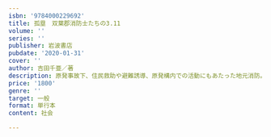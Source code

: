 ```yaml
---
isbn: '9784000229692'
title: 孤塁　双葉郡消防士たちの3.11
volume: ''
series: ''
publisher: 岩波書店
pubdate: '2020-01-31'
cover: ''
author: 吉田千亜／著
description: 原発事故下、住民救助や避難誘導、原発構内での活動にもあたった地元消防。その全容が初めて語られる。
price: '1800'
genre: ''
target: 一般
format: 単行本
content: 社会

---
```

